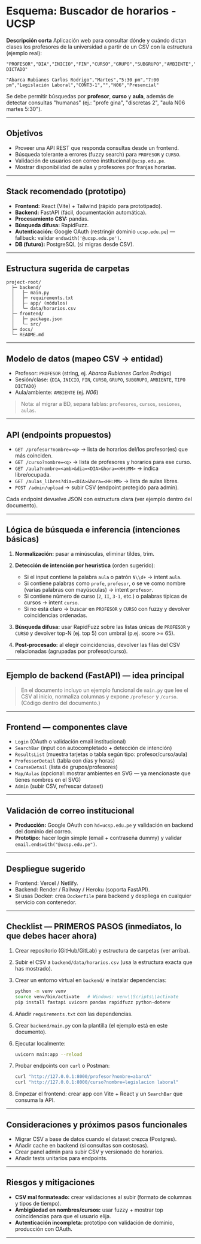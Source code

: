 # Esquema: Buscador de horarios - UCSP

**Descripción corta**
Aplicación web para consultar dónde y cuándo dictan clases los profesores de la universidad a partir de un CSV con la estructura (ejemplo real):

```
"PROFESOR","DIA","INICIO","FIN","CURSO","GRUPO","SUBGRUPO","AMBIENTE","TIPO DICTADO"

"Abarca Rubianes Carlos Rodrigo","Martes","5:30 pm","7:00 pm","Legislación Laboral","CONT3-1","","N06","Presencial"
```

Se debe permitir búsquedas por **profesor**, **curso** y **aula**, además de detectar consultas "humanas" (ej.: "profe gina", "discretas 2", "aula N06 martes 5:30").

---

## Objetivos

* Proveer una API REST que responda consultas desde un frontend.
* Búsqueda tolerante a errores (fuzzy search) para `PROFESOR` y `CURSO`.
* Validación de usuarios con correo institucional `@ucsp.edu.pe`.
* Mostrar disponibilidad de aulas y profesores por franjas horarias.

---

## Stack recomendado (prototipo)

* **Frontend:** React (Vite) + Tailwind (rápido para prototipado).
* **Backend:** FastAPI (fácil, documentación automática).
* **Procesamiento CSV:** pandas.
* **Búsqueda difusa:** RapidFuzz.
* **Autenticación:** Google OAuth (restringir dominio `ucsp.edu.pe`) — fallback: validar `endswith('@ucsp.edu.pe')`.
* **DB (futuro):** PostgreSQL (si migras desde CSV).

---

## Estructura sugerida de carpetas

```
project-root/
  ├─ backend/
  │   ├─ main.py
  │   ├─ requirements.txt
  │   ├─ app/ (módulos)
  │   └─ data/horarios.csv
  ├─ frontend/
  │   ├─ package.json
  │   └─ src/
  ├─ docs/
  └─ README.md
```

---

## Modelo de datos (mapeo CSV → entidad)

* Profesor: `PROFESOR` (string, ej. *Abarca Rubianes Carlos Rodrigo*)
* Sesión/clase: {`DIA`, `INICIO`, `FIN`, `CURSO`, `GRUPO`, `SUBGRUPO`, `AMBIENTE`, `TIPO DICTADO`}
* Aula/ambiente: `AMBIENTE` (ej. *N06*)

> Nota: al migrar a BD, separa tablas: `profesores`, `cursos`, `sesiones`, `aulas`.

---

## API (endpoints propuestos)

* `GET /profesor?nombre=<q>` → lista de horarios del/los profesor(es) que más coinciden.
* `GET /curso?nombre=<q>` → lista de profesores y horarios para ese curso.
* `GET /aula?nombre=<amb>&dia=<DIA>&hora=<HH:MM>` → indica libre/ocupada.
* `GET /aulas_libres?dia=<DIA>&hora=<HH:MM>` → lista de aulas libres.
* `POST /admin/upload` → subir CSV (endpoint protegido para admin).

Cada endpoint devuelve JSON con estructura clara (ver ejemplo dentro del documento).

---

## Lógica de búsqueda e inferencia (intenciones básicas)

1. **Normalización:** pasar a minúsculas, eliminar tildes, trim.
2. **Detección de intención por heurística** (orden sugerido):

   * Si el input contiene la palabra `aula` o patrón `N\\d+` → intent `aula`.
   * Si contiene palabras como `profe`, `profesor`, o se ve como nombre (varias palabras con mayúsculas) → intent `profesor`.
   * Si contiene número de curso (`2`, `II`, `3-1`, etc.) o palabras típicas de cursos → intent `curso`.
   * Si no está claro → buscar en `PROFESOR` y `CURSO` con fuzzy y devolver coincidencias ordenadas.
3. **Búsqueda difusa:** usar RapidFuzz sobre las listas únicas de `PROFESOR` y `CURSO` y devolver top-N (ej. top 5) con umbral (p.ej. score >= 65).
4. **Post-procesado:** al elegir coincidencias, devolver las filas del CSV relacionadas (agrupadas por profesor/curso).

---

## Ejemplo de backend (FastAPI) — idea principal

> En el documento incluyo un ejemplo funcional de `main.py` que lee el CSV al inicio, normaliza columnas y expone `/profesor` y `/curso`. (Código dentro del documento.)

---

## Frontend — componentes clave

* `Login` (OAuth o validación email institucional)
* `SearchBar` (input con autocompletado + detección de intención)
* `ResultsList` (muestra tarjetas o tabla según tipo: profesor/curso/aula)
* `ProfessorDetail` (tabla con días y horas)
* `CourseDetail` (lista de grupos/profesores)
* `Map/Aulas` (opcional: mostrar ambientes en SVG — ya mencionaste que tienes nombres en el SVG)
* `Admin` (subir CSV, refrescar dataset)

---

## Validación de correo institucional

* **Producción:** Google OAuth con `hd=ucsp.edu.pe` y validación en backend del dominio del correo.
* **Prototipo:** hacer login simple (email + contraseña dummy) y validar `email.endswith("@ucsp.edu.pe")`.

---

## Despliegue sugerido

* Frontend: Vercel / Netlify.
* Backend: Render / Railway / Heroku (soporta FastAPI).
* Si usas Docker: crea `Dockerfile` para backend y despliega en cualquier servicio con contenedor.

---

## Checklist — PRIMEROS PASOS (inmediatos, lo que debes hacer ahora)

1. Crear repositorio (GitHub/GitLab) y estructura de carpetas (ver arriba).
2. Subir el CSV a `backend/data/horarios.csv` (usa la estructura exacta que has mostrado).
3. Crear un entorno virtual en `backend/` e instalar dependencias:

   ```bash
   python -m venv venv
   source venv/bin/activate   # Windows: venv\\Scripts\\activate
   pip install fastapi uvicorn pandas rapidfuzz python-dotenv
   ```
4. Añadir `requirements.txt` con las dependencias.
5. Crear `backend/main.py` con la plantilla (el ejemplo está en este documento).
6. Ejecutar localmente:

   ```bash
   uvicorn main:app --reload
   ```
7. Probar endpoints con `curl` o Postman:

   ```bash
   curl "http://127.0.0.1:8000/profesor?nombre=abarcA"
   curl "http://127.0.0.1:8000/curso?nombre=legislacion laboral"
   ```
8. Empezar el frontend: crear app con Vite + React y un `SearchBar` que consuma la API.

---

## Consideraciones y próximos pasos funcionales

* Migrar CSV a base de datos cuando el dataset crezca (Postgres).
* Añadir cache en backend (si consultas son costosas).
* Crear panel admin para subir CSV y versionado de horarios.
* Añadir tests unitarios para endpoints.

---

## Riesgos y mitigaciones

* **CSV mal formateado:** crear validaciones al subir (formato de columnas y tipos de tiempo).
* **Ambigüedad en nombres/cursos:** usar fuzzy + mostrar top coincidencias para que el usuario elija.
* **Autenticación incompleta:** prototipo con validación de dominio, producción con OAuth.

---
